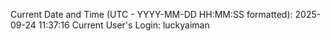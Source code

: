 Current Date and Time (UTC - YYYY-MM-DD HH:MM:SS formatted): 2025-09-24 11:37:16
Current User's Login: luckyaiman

